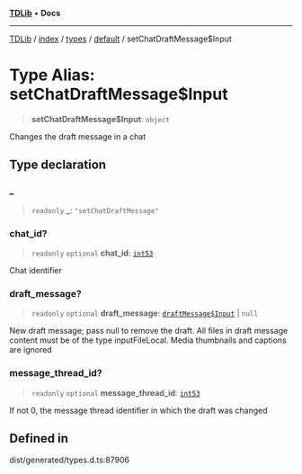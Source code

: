 [**TDLib**](../../../../../../README.md) • **Docs**

***

[TDLib](../../../../../../modules.md) / [index](../../../../../README.md) / [types](../../../README.md) / [default](../README.md) / setChatDraftMessage$Input

# Type Alias: setChatDraftMessage$Input

> **setChatDraftMessage$Input**: `object`

Changes the draft message in a chat

## Type declaration

### \_

> `readonly` **\_**: `"setChatDraftMessage"`

### chat\_id?

> `readonly` `optional` **chat\_id**: [`int53`](int53.md)

Chat identifier

### draft\_message?

> `readonly` `optional` **draft\_message**: [`draftMessage$Input`](draftMessage$Input.md) \| `null`

New draft message; pass null to remove the draft. All files in draft message content must be of the type inputFileLocal. Media thumbnails and captions are ignored

### message\_thread\_id?

> `readonly` `optional` **message\_thread\_id**: [`int53`](int53.md)

If not 0, the message thread identifier in which the draft was changed

## Defined in

dist/generated/types.d.ts:87906
